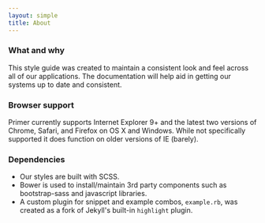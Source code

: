 ```yaml
---
layout: simple
title: About
---
```


### What and why

This style guide was created to maintain a consistent look and feel across all of our applications.  The documentation will help aid in getting our systems up to date and consistent.

### Browser support

Primer currently supports Internet Explorer 9+ and the latest two versions of Chrome, Safari, and Firefox on OS X and Windows. While not specifically supported it does function on older versions of IE (barely).

### Dependencies

- Our styles are built with SCSS.
- Bower is used to install/maintain 3rd party components such as bootstrap-sass and javascript libraries.
- A custom plugin for snippet and example combos, `example.rb`, was created as a fork of Jekyll's built-in `highlight` plugin.
